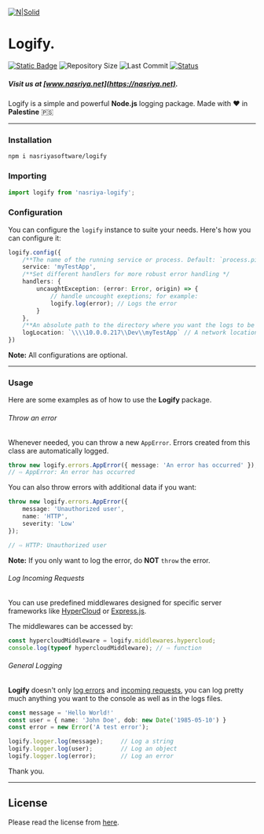 [![N|Solid](https://static.wixstatic.com/media/72ffe6_da8d2142d49c42b29c96ba80c8a91a6c~mv2.png)](https://nasriya.net)
# Logify.
[![Static Badge](https://img.shields.io/badge/license-Free_(Restricted)-blue)](https://github.com/nasriyasoftware/Logify?tab=License-1-ov-file) ![Repository Size](https://img.shields.io/github/repo-size/nasriyasoftware/Logify.svg) ![Last Commit](https://img.shields.io/github/last-commit/nasriyasoftware/Logify.svg) [![Status](https://img.shields.io/badge/Status-Stable-green.svg)](link-to-your-status-page)
##### Visit us at [www.nasriya.net](https://nasriya.net).

Logify is a simple and powerful **Node.js** logging package.
Made with ❤️ in **Palestine** 🇵🇸
___
### Installation
```shell
npm i nasriyasoftware/logify
```

### Importing
```ts
import logify from 'nasriya-logify';
```

### Configuration
You can configure the `logify` instance to suite your needs. Here's how you can configure it:

```ts
logify.config({
    /**The name of the running service or process. Default: `process.pid` */
    service: 'myTestApp',
    /**Set different handlers for more robust error handling */
    handlers: {
        uncaughtException: (error: Error, origin) => {
            // handle uncought exeptions; for example:
            logify.log(error); // Logs the error
        }
    },
    /**An absolute path to the directory where you want the logs to be stored at. Default: The project directory. */
    logLocation: `\\\\10.0.0.217\\Dev\\myTestApp` // A network location or a local directory
})
```

**Note:** All configurations are optional.
___
### Usage
Here are some examples as of how to use the **Logify** package.

###### Throw an error
Whenever needed, you can throw a new `AppError`. Errors created from this class are automatically logged.
```ts
throw new logify.errors.AppError({ message: 'An error has occurred' });
// ⇨ AppError: An error has occurred
```

You can also throw errors with additional data if you want:
```ts
throw new logify.errors.AppError({
    message: 'Unauthorized user',
    name: 'HTTP',
    severity: 'Low'
});

// ⇨ HTTP: Unauthorized user
```

**Note:** If you only want to log the error, do **NOT** `throw` the error.

###### Log Incoming Requests
You can use predefined middlewares designed for specific server frameworks like [HyperCloud](https://github.com/nasriyasoftware/HyperCloud) or [Express.js](https://github.com/expressjs/express).

The middlewares can be accessed by:
```ts
const hypercloudMiddleware = logify.middlewares.hypercloud;
console.log(typeof hypercloudMiddleware); // ⇨ function
```
###### General Logging
**Logify** doesn't only [log errors](#throw-an-error) and [incoming requests](#log-incoming-requests), you can log pretty much anything you want to the console as well as in the logs files.
```ts
const message = 'Hello World!'
const user = { name: 'John Doe', dob: new Date('1985-05-10') }
const error = new Error('A test error');

logify.logger.log(message);     // Log a string
logify.logger.log(user);        // Log an object
logify.logger.log(error);       // Log an error
```
Thank you.
___
## License
Please read the license from [here](https://github.com/nasriyasoftware/Logify?tab=License-1-ov-file).